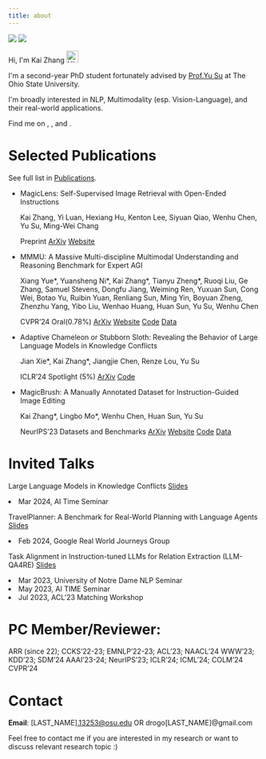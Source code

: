 ```yaml
---
title: about
---
```


<div class="about-header">
<a class="about-header-image">
<img class="default-image" src="https://s2.loli.net/2024/04/16/FPDGJzvpMR1eXTZ.png" >
<img class="hover-image" src="https://s2.loli.net/2024/04/17/Y3A9qcdQvGXpNhC.jpg" >
</a>

<div>
<p class="name">Hi, I'm Kai Zhang <img class="about-image" src='https://qpluspicture.oss-cn-beijing.aliyuncs.com/6LjjQA/Hi.gif' alt='Hi' width="24"/></p> 
<p>I'm a second-year PhD student fortunately advised by <a href="https://ysu1989.github.io/">Prof.Yu Su</a> at The Ohio State University.</p>
<!-- <p>I'm broadly interested in NLP, Multimodality, and their real-world applications. Here is my (could be outdated) <a href="https://drogozhang.github.io/files/cv_open.pdf">CV</a>.</p> -->
<p>I'm broadly interested in NLP, Multimodality (esp. Vision-Language), and their real-world applications.</p>
<!-- <p><i class="fa-solid fa-location-dot"></i> Columbus, OH</p> -->
<p class="find-me">Find me on
    <a class="icon u-url" target="_blank" rel="noopener me" href="https://twitter.com/DrogoKhal4" aria-label="twitter" title="twitter">
        <i class="fa-brands fa-twitter"></i>
    </a>, 
    <a class="icon u-url" target="_blank" rel="noopener me" href="https://www.linkedin.com/in/kai-zhang-43774b196" aria-label="linkedin" title="linkedin">
        <i class="fa-brands fa-linkedin"></i>
    </a>, 
    <a class="icon u-url" target="_blank" rel="noopener me" href="https://github.com/drogozhang" aria-label="github" title="github">
        <i class="fa-brands fa-github"></i>
    </a>and 
    <a class="icon" target="_blank" rel="noopener" href="https://scholar.google.com/citations?user=sDnAIsgAAAAJ&hl=en" aria-label="graduation-cap" title="graduation-cap">
        <i class="fa-solid fa-graduation-cap"></i>
    </a>.
</p>
</div>
</div>


# Selected Publications

See full list in [Publications](/archives).

<div id="selected_pub">
<ul class="post-list">
    <li class="post-item">
        <p class="paper-name">MagicLens: Self-Supervised Image Retrieval with Open-Ended Instructions</p>
        <p class="authors"><span>Kai Zhang</span>, Yi Luan, Hexiang Hu, Kenton Lee, Siyuan Qiao, Wenhu Chen, Yu Su, Ming-Wei Chang</p>
        <p class="links">
            <span class="tag">Preprint</span>
            <a href="https://arxiv.org/abs/2403.19651">ArXiv</a>
            <a href="https://open-vision-language.github.io/MagicLens/">Website</a>
        </p>
    </li>
    <li class="post-item">
        <p class="paper-name">MMMU: A Massive Multi-discipline Multimodal Understanding and Reasoning Benchmark for Expert AGI</p>
        <p class="authors">Xiang Yue*, Yuansheng Ni*, <span>Kai Zhang</span>*, Tianyu Zheng*, Ruoqi Liu, Ge Zhang, Samuel Stevens, Dongfu Jiang, Weiming Ren, Yuxuan Sun, Cong Wei, Botao Yu, Ruibin Yuan, Renliang Sun, Ming Yin, Boyuan Zheng, Zhenzhu Yang, Yibo Liu, Wenhao Huang, Huan Sun, Yu Su, Wenhu Chen</p>
        <p class="links">
            <span class="tag">CVPR’24</span>
            <span class="spotlight">Oral(0.78%)</span>
            <a href="https://arxiv.org/abs/2311.16502">ArXiv</a>
            <a href="https://mmmu-benchmark.github.io/">Website</a>
            <a href="https://github.com/MMMU-Benchmark/MMMU">Code</a>
            <a href="https://huggingface.co/datasets/MMMU/MMMU">Data</a>
        </p>
    </li>
    <li class="post-item">
        <p class="paper-name">Adaptive Chameleon or Stubborn Sloth: Revealing the Behavior of Large Language Models in Knowledge Conflicts</p>
        <p class="authors">Jian Xie*, <span>Kai Zhang</span>*, Jiangjie Chen, Renze Lou, Yu Su</p>
        <p class="links">
            <span class="tag">ICLR’24</span>
            <span class="spotlight">Spotlight (5%)</span>
            <a href="https://arxiv.org/abs/2305.13300">ArXiv</a>
            <a href="https://github.com/OSU-NLP-Group/LLM-Knowledge-Conflict">Code</a>
        </p>
    </li>
    <li class="post-item">
        <p class="paper-name">MagicBrush: A Manually Annotated Dataset for Instruction-Guided Image Editing</p>
        <p class="authors"><span>Kai Zhang</span>*, Lingbo Mo*, Wenhu Chen, Huan Sun, Yu Su</p>
        <p class="links">
            <span class="tag">NeurIPS’23</span>
            <span class="spotlight">Datasets and Benchmarks</span>
            <a href="https://arxiv.org/abs/2306.10012">ArXiv</a>
            <a href="https://osu-nlp-group.github.io/MagicBrush/">Website</a>
            <a href="https://github.com/OSU-NLP-Group/MagicBrush">Code</a>
            <a href="https://huggingface.co/datasets/osunlp/MagicBrush">Data</a>
        </p>
    </li>
</ul>
</div>

# Invited Talks
<div class="invited_talks_item">
    <p class="talk_name">Large Language Models in Knowledge Conflicts <a class="slides_link" href="https://drogozhang.github.io/files/paper_slides/Knowledge_Conflicts_in_LLMs_070324.pdf">Slides</a></p>
    <li class="list">Mar 2024, AI Time Seminar</li>
</div>
<div class="invited_talks_item">
    <p class="talk_name">TravelPlanner: A Benchmark for Real-World Planning with Language Agents <a class="slides_link" href="https://drogozhang.github.io/files/paper_slides/TravelPlanner_140224.pdf">Slides</a></p>
    <li class="list">Feb 2024, Google Real World Journeys Group</li>
</div>
<div class="invited_talks_item">
    <p class="talk_name">Task Alignment in Instruction-tuned LLMs for Relation Extraction (LLM-QA4RE) <a class="slides_link" href="https://drogozhang.github.io/files/paper_slides/QA4RE_ACL23.pdf">Slides</a></p>
    <li class="list">Mar 2023, University of Notre Dame NLP Seminar</li>
    <li class="list">May 2023, AI TIME Seminar</li>
    <li class="list">Jul 2023, ACL’23 Matching Workshop</li>
</div>

# PC Member/Reviewer:

ARR (since 22); CCKS’22-23; EMNLP’22-23; ACL’23; NAACL’24
WWW’23; KDD’23; SDM’24
AAAI’23-24; NeurIPS’23; ICLR’24; ICML’24; COLM’24
CVPR’24

# Contact
**Email**: [LAST_NAME].13253@osu.edu OR drogo[LAST_NAME]@gmail.com

Feel free to contact me if you are interested in my research or want to discuss relevant research topic :)

<br />
<br />